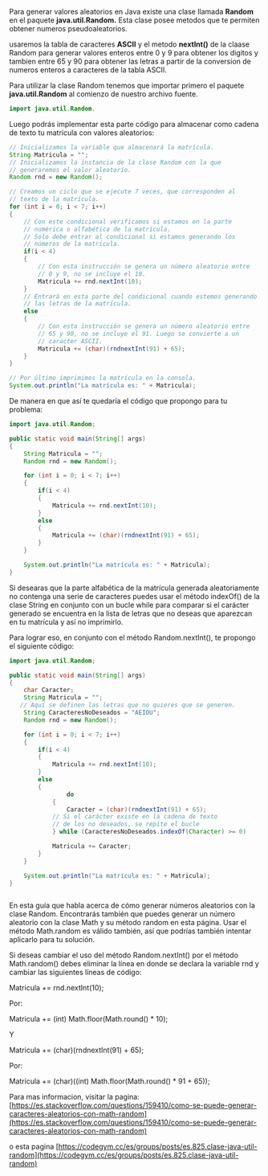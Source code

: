 Para generar valores aleatorios en Java existe una clase llamada
**Random** en el paquete **java.util.Random.** Esta clase posee
metodos que te permiten obtener numeros pseudoaleatorios.

usaremos la tabla de caracteres **ASCII** y el metodo **nextInt()** de la claase Random para generar valores enteros
entre 0 y 9 para obtener los digitos y tambien entre 65 y 90 para obtener las letras a partir de la conversion de numeros
enteros a caracteres de la tabla ASCII.

Para utilizar la clase Random tenemos que importar primero
el paquete **java.util.Random** al comienzo de nuestro archivo
fuente.

`````` java
import java.util.Random.

``````



Luego podrás implementar esta parte código para almacenar como cadena de texto tu matrícula con valores aleatorios:

`````` java
// Inicializamos la variable que almacenará la matrícula.
String Matricula = "";
// Inicializamos la instancia de la clase Random con la que
// generaremos el valor aleatorio.
Random rnd = new Random();

// Creamos un ciclo que se ejecute 7 veces, que corresponden al
// texto de la matrícula.
for (int i = 0; i < 7; i++)
{
    // Con este condicional verificamos si estamos en la parte
    // numérica o alfabética de la matrícula.
    // Solo debe entrar al condicional si estamos generando los
    // números de la matrícula.
    if(i < 4)
    {
        // Con esta instrucción se genera un número aleatorio entre
        // 0 y 9, no se incluye el 10.
        Matricula += rnd.nextInt(10);
    }
    // Entrará en esta parte del condicional cuando estemos generando
    // las letras de la matrícula.
    else
    {
        // Con esta instrucción se genera un número aleatorio entre
        // 65 y 90, no se incluye el 91. Luego se convierte a un 
        // caracter ASCII.
        Matricula += (char)(rndnextInt(91) + 65);
    }
}

// Por último imprimimos la matrícula en la consola.
System.out.println("La matrícula es: " + Matricula);

``````


De manera en que así te quedaría el código que propongo para tu problema:


``````java
import java.util.Random;

public static void main(String[] args) 
{
    String Matricula = "";
    Random rnd = new Random();

    for (int i = 0; i < 7; i++)
    {
        if(i < 4)
        {
            Matricula += rnd.nextInt(10);
        }
        else
        {
            Matricula += (char)(rndnextInt(91) + 65);
        }
    }

    System.out.println("La matrícula es: " + Matricula);
}


``````

Si desearas que la parte alfabética de la matrícula generada aleatoriamente no contenga una serie de caracteres puedes usar el método indexOf() de la clase String en conjunto con un bucle while para comparar si el carácter generado se encuentra en la lista de letras que no deseas que aparezcan en tu matrícula y así no imprimirlo.

Para lograr eso, en conjunto con el método Random.nextInt(), te propongo el siguiente código:

``````java
import java.util.Random;

public static void main(String[] args) 
{
    char Caracter;
    String Matricula = "";
   // Aquí se definen las letras que no quieres que se generen.
    String CaracteresNoDeseados = "AEIOU";
    Random rnd = new Random();

    for (int i = 0; i < 7; i++)
    {
        if(i < 4)
        {
            Matricula += rnd.nextInt(10);
        }
        else
        {
                do 
            {
                Caracter = (char)(rndnextInt(91) + 65);
            // Si el carácter existe en la cadena de texto 
            // de los no deseados, se repite el bucle
            } while (CaracteresNoDeseados.indexOf(Character) >= 0)

            Matricula += Caracter;
        }
    }

    System.out.println("La matrícula es: " + Matricula);
}



``````


En esta guía que habla acerca de cómo generar números aleatorios con la clase Random. Encontrarás también que puedes generar un número aleatorio con la clase Math y su método random en esta página. Usar el método Math.random es válido también, así que podrías también intentar aplicarlo para tu solución.

Si deseas cambiar el uso del método Random.nextInt() por el método Math.random() debes eliminar la línea en donde se declara la variable rnd y cambiar las siguientes líneas de código:

Matricula += rnd.nextInt(10);

Por:

Matricula += (int) Math.floor(Math.round() * 10);

Y

Matricula += (char)(rndnextInt(91) + 65);

Por:

Matrícula += (char)((int) Math.floor(Math.round() * 91 + 65));

Para mas informacion, visitar la pagina: 
[https://es.stackoverflow.com/questions/159410/como-se-puede-generar-caracteres-aleatorios-con-math-random](https://es.stackoverflow.com/questions/159410/como-se-puede-generar-caracteres-aleatorios-con-math-random)

o esta pagina
[https://codegym.cc/es/groups/posts/es.825.clase-java-util-random](https://codegym.cc/es/groups/posts/es.825.clase-java-util-random)